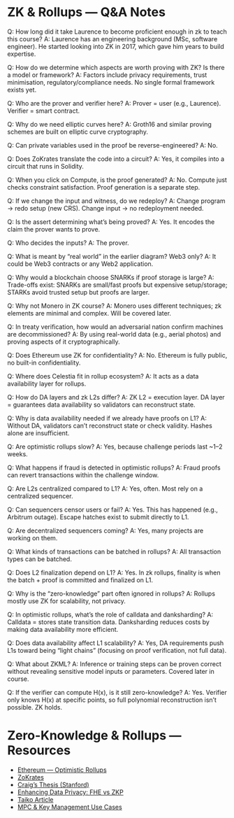 # ZK & Rollups — Q&A Notes

Q: How long did it take Laurence to become proficient enough in zk to teach this course?
A: Laurence has an engineering background (MSc, software engineer). He started looking into ZK in 2017, which gave him years to build expertise.

Q: How do we determine which aspects are worth proving with ZK? Is there a model or framework?
A: Factors include privacy requirements, trust minimisation, regulatory/compliance needs. No single formal framework exists yet.

Q: Who are the prover and verifier here?
A: Prover = user (e.g., Laurence). Verifier = smart contract.

Q: Why do we need elliptic curves here?
A: Groth16 and similar proving schemes are built on elliptic curve cryptography.

Q: Can private variables used in the proof be reverse-engineered?
A: No.

Q: Does ZoKrates translate the code into a circuit?
A: Yes, it compiles into a circuit that runs in Solidity.

Q: When you click on Compute, is the proof generated?
A: No. Compute just checks constraint satisfaction. Proof generation is a separate step.

Q: If we change the input and witness, do we redeploy?
A:
    Change program → redo setup (new CRS).
    Change input → no redeployment needed.

Q: Is the assert determining what’s being proved?
A: Yes. It encodes the claim the prover wants to prove.

Q: Who decides the inputs?
A: The prover.

Q: What is meant by “real world” in the earlier diagram? Web3 only?
A: It could be Web3 contracts or any Web2 application.

Q: Why would a blockchain choose SNARKs if proof storage is large?
A: Trade-offs exist: SNARKs are small/fast proofs but expensive setup/storage; STARKs avoid trusted setup but proofs are larger.

Q: Why not Monero in ZK course?
A: Monero uses different techniques; zk elements are minimal and complex. Will be covered later.

Q: In treaty verification, how would an adversarial nation confirm machines are decommissioned?
A: By using real-world data (e.g., aerial photos) and proving aspects of it cryptographically.

Q: Does Ethereum use ZK for confidentiality?
A: No. Ethereum is fully public, no built-in confidentiality.

Q: Where does Celestia fit in rollup ecosystem?
A: It acts as a data availability layer for rollups.

Q: How do DA layers and zk L2s differ?
A: ZK L2 = execution layer. DA layer = guarantees data availability so validators can reconstruct state.

Q: Why is data availability needed if we already have proofs on L1?
A: Without DA, validators can’t reconstruct state or check validity. Hashes alone are insufficient.

Q: Are optimistic rollups slow?
A: Yes, because challenge periods last ~1–2 weeks.

Q: What happens if fraud is detected in optimistic rollups?
A: Fraud proofs can revert transactions within the challenge window.

Q: Are L2s centralized compared to L1?
A: Yes, often. Most rely on a centralized sequencer.

Q: Can sequencers censor users or fail?
A: Yes. This has happened (e.g., Arbitrum outage). Escape hatches exist to submit directly to L1.

Q: Are decentralized sequencers coming?
A: Yes, many projects are working on them.

Q: What kinds of transactions can be batched in rollups?
A: All transaction types can be batched.

Q: Does L2 finalization depend on L1?
A: Yes. In zk rollups, finality is when the batch + proof is committed and finalized on L1.

Q: Why is the “zero-knowledge” part often ignored in rollups?
A: Rollups mostly use ZK for scalability, not privacy.

Q: In optimistic rollups, what’s the role of calldata and danksharding?
A: Calldata = stores state transition data. Danksharding reduces costs by making data availability more efficient.

Q: Does data availability affect L1 scalability?
A: Yes, DA requirements push L1s toward being “light chains” (focusing on proof verification, not full data).

Q: What about ZKML?
A: Inference or training steps can be proven correct without revealing sensitive model inputs or parameters. Covered later in course.

Q: If the verifier can compute H(x), is it still zero-knowledge?
A: Yes. Verifier only knows H(x) at specific points, so full polynomial reconstruction isn’t possible. ZK holds.

# Zero-Knowledge & Rollups — Resources

- [Ethereum — Optimistic Rollups](https://ethereum.org/en/developers/docs/scaling/optimistic-rollups)
- [ZoKrates](https://zokrates.github.io)
- [Craig’s Thesis (Stanford)](https://crypto.stanford.edu/craig/craig-thesis.pdf)
- [Enhancing Data Privacy: FHE vs ZKP](https://m-tiesler.medium.com/enhancing-data-privacy-in-blockchain-fhe-versus-zkp-4549d6bb9fd7)
- [Taiko Article](https://taiko.mirror.xyz/2O9rJeB-1PalQeYQlZkn4vgRNr_PgzaO8TWUOM5wf3M)
- [MPC &amp; Key Management Use Cases](https://medium.com/finema/overview-applications-and-use-cases-of-multiparty-computation-mpc-for-key-management-5f1dd029805e)
